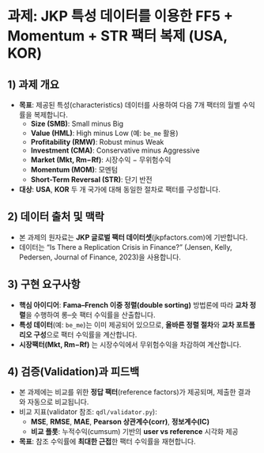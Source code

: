 # 과제: JKP 특성 데이터를 이용한 FF5 + Momentum + STR 팩터 복제 (USA, KOR)

## 1) 과제 개요

- **목표**: 제공된 특성(characteristics) 데이터를 사용하여 다음 7개 팩터의 월별 수익률을 복제합니다.
  - **Size (SMB)**: Small minus Big
  - **Value (HML)**: High minus Low (예: `be_me` 활용)
  - **Profitability (RMW)**: Robust minus Weak
  - **Investment (CMA)**: Conservative minus Aggressive
  - **Market (Mkt, Rm−Rf)**: 시장수익 − 무위험수익
  - **Momentum (MOM)**: 모멘텀
  - **Short-Term Reversal (STR)**: 단기 반전
- **대상**: **USA**, **KOR** 두 개 국가에 대해 동일한 절차로 팩터를 구성합니다.

## 2) 데이터 출처 및 맥락

- 본 과제의 원자료는 **JKP 글로벌 팩터 데이터셋**(jkpfactors.com)에 기반합니다.
- 데이터는 “Is There a Replication Crisis in Finance?” (Jensen, Kelly, Pedersen, Journal of Finance, 2023)을 사용합니다.

## 3) 구현 요구사항

- **핵심 아이디어**: **Fama–French 이중 정렬(double sorting)** 방법론에 따라 **교차 정렬**을 수행하여 롱–숏 팩터 수익률을 산출합니다.
- **특성 데이터**(예: `be_me`)는 이미 제공되어 있으므로, **올바른 정렬 절차**와 **교차 포트폴리오 구성**으로 팩터 수익률을 계산합니다.
- **시장팩터(Mkt, Rm−Rf)** 는 시장수익에서 무위험수익을 차감하여 계산합니다.

## 4) 검증(Validation)과 피드백

- 본 과제에는 비교를 위한 **정답 팩터**(reference factors)가 제공되며, 제출한 결과와 자동으로 비교됩니다.
- 비교 지표(validator 참조: `qdl/validator.py`):
  - **MSE**, **RMSE**, **MAE**, **Pearson 상관계수(corr)**, **정보계수(IC)**
  - **비교 플롯**: 누적수익(cumsum) 기반의 **user vs reference** 시각화 제공
- **목표**: 참조 수익률에 **최대한 근접**한 팩터 수익률을 재현합니다.
